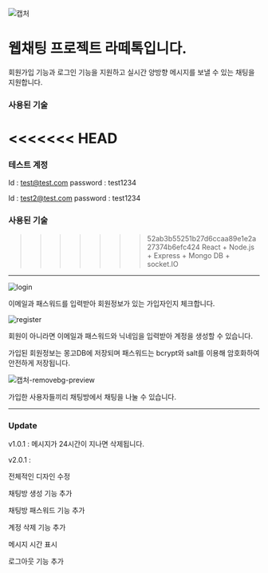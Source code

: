 ![캡처](https://github.com/GarbageCode1984/Latte_Talk/assets/75023330/32082368-b8b2-4bd8-9373-5a1f7c7106cd)

# 웹채팅 프로젝트 라떼톡입니다.

회원가입 기능과 로그인 기능을 지원하고 실시간 양방향 메시지를 보낼 수 있는 채팅을 지원합니다.

### 사용된 기술

# <<<<<<< HEAD

### 테스트 계정

Id : test@test.com
password : test1234

Id : test2@test.com
password : test1234

### 사용된 기술

> > > > > > > 52ab3b55251b27d6ccaa89e1e2a27374b6efc424
> > > > > > > React + Node.js + Express + Mongo DB + socket.IO

---

![login](https://github.com/GarbageCode1984/Latte_Talk/assets/75023330/7ebe1c22-b73e-42af-8bb6-97cef6cd09f8)

이메일과 패스워드를 입력받아 회원정보가 있는 가입자인지 체크합니다.

![register](https://github.com/GarbageCode1984/Latte_Talk/assets/75023330/7e28d7c2-12ff-44bd-9455-41aff9a17a16)

회원이 아니라면 이메일과 패스워드와 닉네임을 입력받아 계정을 생성할 수 있습니다.

가입된 회원정보는 몽고DB에 저장되며 패스워드는 bcrypt와 salt를 이용해 암호화하여 안전하게 저장됩니다.

![캡처-removebg-preview](https://github.com/GarbageCode1984/Latte_Talk/assets/75023330/ce9c33a6-0265-4f89-a352-3a8d2c97faba)

가입한 사용자들끼리 채팅방에서 채팅을 나눌 수 있습니다.

---

### Update

v1.0.1 : 메시지가 24시간이 지나면 삭제됩니다.

v2.0.1 :

전체적인 디자인 수정

채팅방 생성 기능 추가

채팅방 패스워드 기능 추가

계정 삭제 기능 추가

메시지 시간 표시

로그아웃 기능 추가
